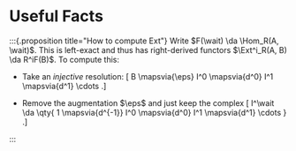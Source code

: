 # Useful Facts


:::{.proposition title="How to compute Ext"}
Write $F(\wait) \da \Hom_R(A, \wait)$.
This is left-exact and thus has right-derived functors $\Ext^i_R(A, B) \da R^iF(B)$.
To compute this:

- Take an *injective* resolution:
\[
B \mapsvia{\eps} I^0 \mapsvia{d^0} I^1 \mapsvia{d^1} \cdots
.\]

- Remove the augmentation $\eps$ and just keep the complex
\[
I^\wait \da \qty{ 1 \mapsvia{d^{-1}} I^0 \mapsvia{d^0} I^1 \mapsvia{d^1} \cdots }
.\]



:::

